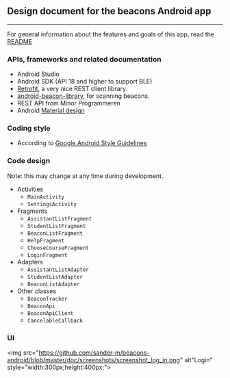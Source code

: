 ## Design document for the beacons Android app
***
For general information about the features and goals of this app, read the [README](https://github.com/sander-m/beacons-android/blob/master/README.md)

### APIs, frameworks and related documentation
* Android Studio
* Android SDK (API 18 and higher to support BLE)
* [Retrofit](http://square.github.io/retrofit/), a very nice REST client library.
* [android-beacon-library](https://github.com/AltBeacon/android-beacon-library), for scanning beacons.
* REST API from Minor Programmeren
* Android [Material design](https://developer.android.com/design/material/index.html)

### Coding style
* According to [Google Android Style Guidelines](http://source.android.com/source/code-style.html)

### Code design
Note: this may change at any time during development.
* Activities
  * `MainActivity`  
  * `SettingsActivity`  
* Fragments
  * `AssistantListFragment`
  * `StudentListFragment`
  * `BeaconListFragment`
  * `HelpFragment`
  * `ChooseCourseFragment`
  * `LoginFragment`
* Adapters
  * `AssistantListAdapter`
  * `StudentListAdapter`
  * `BeaconListAdapter`
* Other classes
  * `BeaconTracker`
  * `BeaconApi`
  * `BeaconApiClient`
  * `CancelableCallback`

### UI
<img src="https://github.com/sander-m/beacons-android/blob/master/doc/screenshots/screenshot_log_in.png" alt"Login" style="width:300px;height:400px;">
